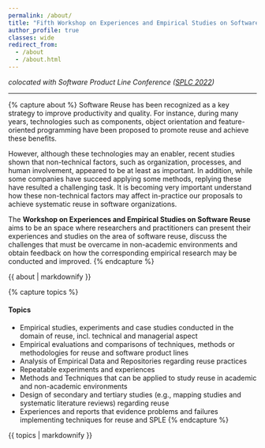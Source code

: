 ```yaml
---
permalink: /about/
title: "Fifth Workshop on Experiences and Empirical Studies on Software Reuse (WEESR 2022)"
author_profile: true
classes: wide
redirect_from:
  - /about 
  - /about.html
---
```

 
*colocated with Software Product Line Conference ([SPLC 2022](https://2022.splc.net/))*

---
{% capture about %}
Software Reuse has been recognized as a key strategy to improve productivity and quality. For instance, during many years, technologies such as components, object orientation and feature-oriented programming have been proposed to promote reuse and achieve these benefits.

However, although these technologies may an enabler, recent studies shown that non-technical factors, such as organization, processes, and human involvement, appeared to be at least as important. In addition, while some companies have succeed applying some methods, replying these have resulted a challenging task. It is becoming very important understand how these non-technical factors may affect in-practice our proposals to achieve systematic reuse in software organizations.

The **Workshop on Experiences and Empirical Studies on Software Reuse** aims to be an space where researchers and practitioners can present their experiences and studies on the area of software reuse, discuss the challenges that must be overcame in non-academic environments and obtain feedback on how the corresponding empirical research may be conducted and improved.
{% endcapture %}
<div class="notice">{{ about | markdownify }}</div>

{% capture topics %}
#### Topics

* Empirical studies, experiments and case studies conducted in the domain of reuse, incl. technical and managerial aspect
* Empirical evaluations and comparisons of techniques, methods or methodologies for reuse and software product lines
* Analysis of Empirical Data and Repositories regarding reuse practices
* Repeatable experiments and experiences
* Methods and Techniques that can be applied to study reuse in academic and non-academic environments
* Design of secondary and tertiary studies (e.g., mapping studies and systematic literature reviews) regarding reuse
* Experiences and reports that evidence problems and failures implementing techniques for reuse and SPLE
{% endcapture %}
<div class="notice">{{ topics | markdownify }}</div>



